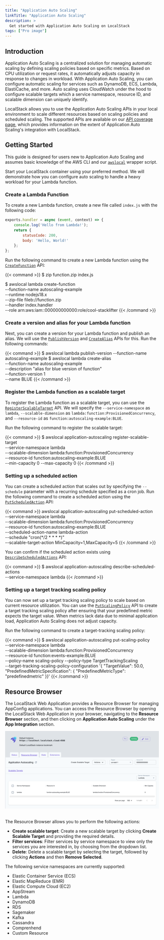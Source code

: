 ```yaml
---
title: "Application Auto Scaling"
linkTitle: "Application Auto Scaling"
description: >
  Get started with Application Auto Scaling on LocalStack
tags: ["Pro image"]
---
```


## Introduction

Application Auto Scaling is a centralized solution for managing automatic scaling by defining scaling policies based on specific metrics. Based on CPU utilization or request rates, it automatically adjusts capacity in response to changes in workload. With Application Auto Scaling, you can configure automatic scaling for services such as DynamoDB, ECS, Lambda, ElastiCache, and more. Auto scaling uses CloudWatch under the hood to configure scalable targets which a service namespace, resource ID, and scalable dimension can uniquely identify.

LocalStack allows you to use the Application Auto Scaling APIs in your local environment to scale different resources based on scaling policies and scheduled scaling. The supported APIs are available on our [API coverage page](https://docs.localstack.cloud/references/coverage/coverage_application-autoscaling/), which provides information on the extent of Application Auto Scaling's integration with LocalStack.

## Getting Started

This guide is designed for users new to Application Auto Scaling and assumes basic knowledge of the AWS CLI and our [`awslocal`](https://github.com/localstack/awscli-local) wrapper script.

Start your LocalStack container using your preferred method. We will demonstrate how you can configure auto scaling to handle a heavy workload for your Lambda function.

### Create a Lambda Function

To create a new Lambda function, create a new file called `index.js` with the following code:

```js
exports.handler = async (event, context) => {
    console.log('Hello from Lambda!');
    return {
        statusCode: 200,
        body: 'Hello, World!'
    };
};
```

Run the following command to create a new Lambda function using the [`CreateFunction`](https://docs.aws.amazon.com/cli/latest/reference/lambda/create-function.html) API:

{{< command >}}
$ zip function.zip index.js

$ awslocal lambda create-function \
    --function-name autoscaling-example \
    --runtime nodejs18.x \
    --zip-file fileb://function.zip \
    --handler index.handler \
    --role arn:aws:iam::000000000000:role/cool-stacklifter
{{< /command >}}

### Create a version and alias for your Lambda function

Next, you can create a version for your Lambda function and publish an alias. We will use the [`PublishVersion`](https://docs.aws.amazon.com/cli/latest/reference/lambda/publish-version.html) and [`CreateAlias`](https://docs.aws.amazon.com/cli/latest/reference/lambda/create-alias.html) APIs for this. Run the following commands:

{{< command >}}
$ awslocal lambda publish-version --function-name autoscaling-example
$ awslocal lambda create-alias \
    --function-name autoscaling-example \
    --description "alias for blue version of function" \
    --function-version 1 \
    --name BLUE
{{< /command >}}

### Register the Lambda function as a scalable target

To register the Lambda function as a scalable target, you can use the [`RegisterScalableTarget`](https://docs.aws.amazon.com/cli/latest/reference/application-autoscaling/register-scalable-target.html) API. We will specify the `--service-namespace` as `lambda`, `--scalable-dimension` as `lambda:function:ProvisionedConcurrency`, and `--resource-id` as `function:autoscaling-example:BLUE`. 

Run the following command to register the scalable target:

{{< command >}}
$ awslocal application-autoscaling register-scalable-target \
    --service-namespace lambda \
    --scalable-dimension lambda:function:ProvisionedConcurrency \
    --resource-id function:autoscaling-example:BLUE \
    --min-capacity 0 --max-capacity 0
{{< /command >}}

### Setting up a scheduled action

You can create a scheduled action that scales out by specifying the `--schedule` parameter with a recurring schedule specified as a cron job. Run the following command to create a scheduled action using the [`PutScheduledAction`](https://docs.aws.amazon.com/cli/latest/reference/application-autoscaling/put-scheduled-action.html) API:

{{< command >}}
awslocal application-autoscaling put-scheduled-action \
    --service-namespace lambda \
    --scalable-dimension lambda:function:ProvisionedConcurrency \
    --resource-id function:autoscaling-example:BLUE \
    --scheduled-action-name lambda-action \
    --schedule "cron(*/2 * * * *)" \
    --scalable-target-action MinCapacity=1,MaxCapacity=5
{{< /command >}}

You can confirm if the scheduled action exists using [`DescribeScheduledActions`](https://docs.aws.amazon.com/cli/latest/reference/application-autoscaling/describe-scheduled-actions.html) API:

{{< command >}}
$ awslocal application-autoscaling describe-scheduled-actions \
    --service-namespace lambda
{{< /command >}}

### Setting up a target tracking scaling policy

You can now set up a target tracking scaling policy to scale based on current resource utilization. You can use the [`PutScalingPolicy`](https://docs.aws.amazon.com/cli/latest/reference/application-autoscaling/put-scaling-policy.html) API to create a target tracking scaling policy after ensuring that your predefined metric expects the target value. When metrics lack data due to minimal application load, Application Auto Scaling does not adjust capacity.

Run the following command to create a target-tracking scaling policy:

{{< command >}}
$ awslocal application-autoscaling put-scaling-policy \
    --service-namespace lambda \
    --scalable-dimension lambda:function:ProvisionedConcurrency \
    --resource-id function:events-example:BLUE \
    --policy-name scaling-policy --policy-type TargetTrackingScaling \
    --target-tracking-scaling-policy-configuration '{ "TargetValue": 50.0, "PredefinedMetricSpecification": { "PredefinedMetricType": "predefinedmetric" }}'
{{< /command >}}

## Resource Browser

The LocalStack Web Application provides a Resource Browser for managing AppConfig applications. You can access the Resource Browser by opening the LocalStack Web Application in your browser, navigating to the **Resource Browser** section, and then clicking on **Application Auto Scaling** under the **App Integration** section.

<img src="application-auto-scaling-resource-browser.png" alt="Application Auto Scaling Resource Browser" title="Application Auto Scaling Resource Browser" width="900" />
<br><br>

The Resource Browser allows you to perform the following actions:

* **Create scalable target**: Create a new scalable target by clicking **Create Scalable Target** and providing the required details.
* **Filter services**: Filter services by service namespace to view only the services you are interested in, by choosing from the dropdown list.
* **Delete**: Delete a scalable target by selecting the target, followed by clicking **Actions** and then **Remove Selected**.

The following service namespaces are currently supported:

- Elastic Container Service (ECS)
- Elastic MapReduce (EMR)
- Elastic Compute Cloud (EC2)
- AppStream
- Lambda
- DynamoDB
- RDS
- Sagemaker
- Kafka
- Cassandra
- Comprenhend
- Custom Resource
